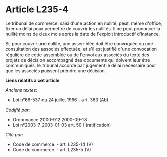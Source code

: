 # Article L235-4

Le tribunal de commerce, saisi d'une action en nullité, peut, même d'office, fixer un délai pour permettre de couvrir les
nullités. Il ne peut prononcer la nullité moins de deux mois après la date de l'exploit introductif d'instance.

Si, pour couvrir une nullité, une assemblée doit être convoquée ou une consultation des associés effectuée, et s'il est
justifié d'une convocation régulière de cette assemblée ou de l'envoi aux associés du texte des projets de décision
accompagné des documents qui doivent leur être communiqués, le tribunal accorde par jugement le délai nécessaire pour que les
associés puissent prendre une décision.

**Liens relatifs à cet article**

_Anciens textes_:

  - Loi n°66-537 du 24 juillet 1966 - art. 363 (Ab)

_Codifié par_:

  - Ordonnance 2000-912 2000-09-18
  - Loi n°2003-7 2003-01-03 art. 50 I (ratification)

_Cité par_:

  - Code de commerce. - art. L235-14 (V)
  - Code de commerce. - art. L235-5 (V)
